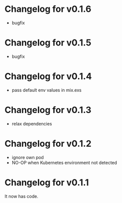 # Changelog for v0.1.6
- bugfix

# Changelog for v0.1.5
- bugfix

# Changelog for v0.1.4
- pass default env values in mix.exs

# Changelog for v0.1.3
- relax dependencies

# Changelog for v0.1.2

- ignore own pod
- NO-OP when Kubernetes environment not detected

# Changelog for v0.1.1

It now has code.
